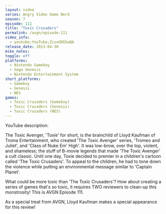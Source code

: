 ```yaml
---
layout: video
series: Angry Video Game Nerd
season: 7
episode: 111
title: "Toxic Crusaders"
permalink: /avgn/episode-111
video_info:
  - youtube;YouTube;ZcuxGRO1wQA
release_date: 2013-04-30
mike_notes:
toggle: off
platforms:
  - Nintendo Gameboy
  - Sega Genesis
  - Nintendo Entertainment System
short_platforms:
  - Gameboy
  - Genesis
  - NES
games:
  - Toxic Crusaders (Gameboy)
  - Toxic Crusaders (Genesis)
  - Toxic Crusaders (NES)
---
```


<p class="yt-description">YouTube description:</p>

The Toxic Avenger, 'Toxie' for short, is the brainchild of Lloyd Kaufman of Troma Entertainment, who created 'The Toxic Avenger' series, 'Tromeo and Juliet', and 'Class of Nuke Em' High'.  It was low-brow, over the top, violent, and shameless; the stuff of B-movie legends that made 'The Toxic Avenger' a cult classic. Until one day, Toxie decided to premier in a children's cartoon called 'The Toxic Crusaders'.  To appeal to the children, he had to tone down the violence while putting an environmental message similar to 'Captain Planet'.  

What could be more toxic than 'The Toxic Crusaders'?  How about creating a series of games that's so toxic, it requires TWO reviewers to clean-up this monstrosity! This is AVGN Episode 111.

As a special treat from AVGN, Lloyd Kaufman makes a special appearance for this review!
